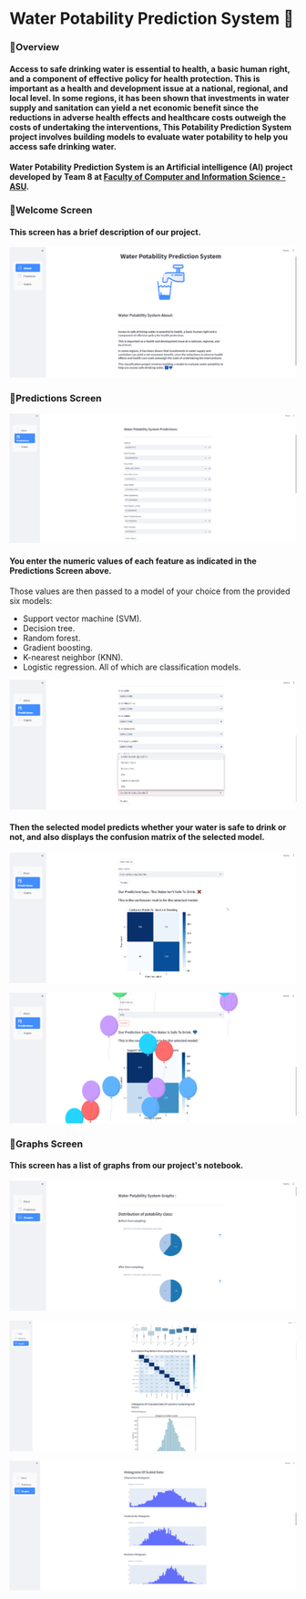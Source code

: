 # Water Potability Prediction System 🚰
### 🔹Overview
#### Access to safe drinking water is essential to health, a basic human right, and a component of effective policy for health protection. This is important as a health and development issue at a national, regional, and local level. In some regions, it has been shown that investments in water supply and sanitation can yield a net economic benefit since the reductions in adverse health effects and healthcare costs outweigh the costs of undertaking the interventions, This Potability Prediction System project involves building models to evaluate water potability to help you access safe drinking water. 

#### Water Potability Prediction System is an Artificial intelligence (AI) project developed by Team 8 at [Faculty of Computer and Information Science - ASU](https://cis.asu.edu.eg/).

### 🔹Welcome Screen
#### This screen has a brief description of our project.
![WelcomeScreen](Screenshots/WelcomeScreen.png)

### 🔹Predictions Screen
![PredictionsScreen](Screenshots/Predictions.png)
#### You enter the numeric values of each feature as indicated in the Predictions Screen above.
Those values are then passed to a model of your choice from the provided six models:
* Support vector machine (SVM).
* Decision tree.
* Random forest.
* Gradient boosting.
* K-nearest neighbor (KNN).
* Logistic regression.
All of which are classification models.

![ModelsScreen](Screenshots/ModelsScreen.png)
#### Then the selected model predicts whether your water is safe to drink or not, and also displays the confusion matrix of the selected model.
![Prediction1Screen](Screenshots/WaterNotSafe.png)

![Prediction2Screen](Screenshots/WaterSafe.png)

### 🔹Graphs Screen
#### This screen has a list of graphs from our project's notebook.
![Graphs1Screen](Screenshots/Graphs.png)

![Graphs2Screen](Screenshots/Graphs2.png)

![Graphs3Screen](Screenshots/Graphs3.png)
